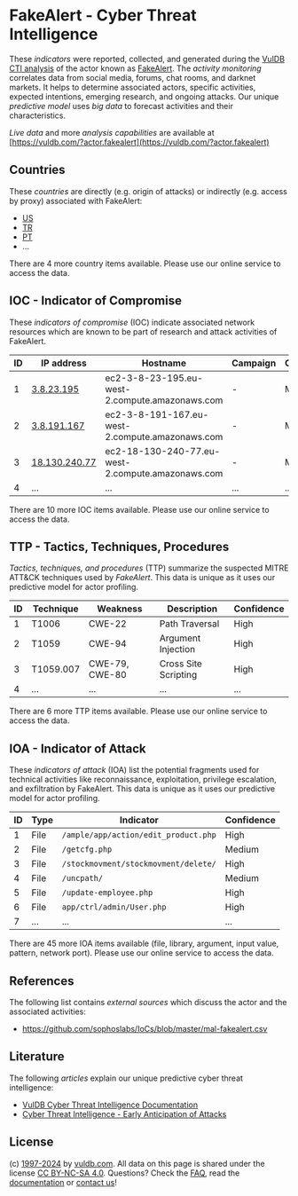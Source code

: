 # FakeAlert - Cyber Threat Intelligence

These _indicators_ were reported, collected, and generated during the [VulDB CTI analysis](https://vuldb.com/?kb.cti) of the actor known as [FakeAlert](https://vuldb.com/?actor.fakealert). The _activity monitoring_ correlates data from social media, forums, chat rooms, and darknet markets. It helps to determine associated actors, specific activities, expected intentions, emerging research, and ongoing attacks. Our unique _predictive model_ uses _big data_ to forecast activities and their characteristics.

_Live data_ and more _analysis capabilities_ are available at [https://vuldb.com/?actor.fakealert](https://vuldb.com/?actor.fakealert)

## Countries

These _countries_ are directly (e.g. origin of attacks) or indirectly (e.g. access by proxy) associated with FakeAlert:

* [US](https://vuldb.com/?country.us)
* [TR](https://vuldb.com/?country.tr)
* [PT](https://vuldb.com/?country.pt)
* ...

There are 4 more country items available. Please use our online service to access the data.

## IOC - Indicator of Compromise

These _indicators of compromise_ (IOC) indicate associated network resources which are known to be part of research and attack activities of FakeAlert.

ID | IP address | Hostname | Campaign | Confidence
-- | ---------- | -------- | -------- | ----------
1 | [3.8.23.195](https://vuldb.com/?ip.3.8.23.195) | ec2-3-8-23-195.eu-west-2.compute.amazonaws.com | - | Medium
2 | [3.8.191.167](https://vuldb.com/?ip.3.8.191.167) | ec2-3-8-191-167.eu-west-2.compute.amazonaws.com | - | Medium
3 | [18.130.240.77](https://vuldb.com/?ip.18.130.240.77) | ec2-18-130-240-77.eu-west-2.compute.amazonaws.com | - | Medium
4 | ... | ... | ... | ...

There are 10 more IOC items available. Please use our online service to access the data.

## TTP - Tactics, Techniques, Procedures

_Tactics, techniques, and procedures_ (TTP) summarize the suspected MITRE ATT&CK techniques used by _FakeAlert_. This data is unique as it uses our predictive model for actor profiling.

ID | Technique | Weakness | Description | Confidence
-- | --------- | -------- | ----------- | ----------
1 | T1006 | CWE-22 | Path Traversal | High
2 | T1059 | CWE-94 | Argument Injection | High
3 | T1059.007 | CWE-79, CWE-80 | Cross Site Scripting | High
4 | ... | ... | ... | ...

There are 6 more TTP items available. Please use our online service to access the data.

## IOA - Indicator of Attack

These _indicators of attack_ (IOA) list the potential fragments used for technical activities like reconnaissance, exploitation, privilege escalation, and exfiltration by FakeAlert. This data is unique as it uses our predictive model for actor profiling.

ID | Type | Indicator | Confidence
-- | ---- | --------- | ----------
1 | File | `/ample/app/action/edit_product.php` | High
2 | File | `/getcfg.php` | Medium
3 | File | `/stockmovment/stockmovment/delete/` | High
4 | File | `/uncpath/` | Medium
5 | File | `/update-employee.php` | High
6 | File | `app/ctrl/admin/User.php` | High
7 | ... | ... | ...

There are 45 more IOA items available (file, library, argument, input value, pattern, network port). Please use our online service to access the data.

## References

The following list contains _external sources_ which discuss the actor and the associated activities:

* https://github.com/sophoslabs/IoCs/blob/master/mal-fakealert.csv

## Literature

The following _articles_ explain our unique predictive cyber threat intelligence:

* [VulDB Cyber Threat Intelligence Documentation](https://vuldb.com/?kb.cti)
* [Cyber Threat Intelligence - Early Anticipation of Attacks](https://www.scip.ch/en/?labs.20201022)

## License

(c) [1997-2024](https://vuldb.com/?kb.changelog) by [vuldb.com](https://vuldb.com/?kb.about). All data on this page is shared under the license [CC BY-NC-SA 4.0](https://creativecommons.org/licenses/by-nc-sa/4.0/). Questions? Check the [FAQ](https://vuldb.com/?kb.faq), read the [documentation](https://vuldb.com/?kb) or [contact us](https://vuldb.com/?contact)!
